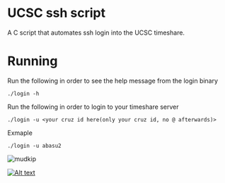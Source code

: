 # UCSC ssh script
  A C script that automates ssh login into the UCSC timeshare.

# Running
  Run the following in order to see the help message from the login binary
  ```
  ./login -h
  ```

  Run the following in order to login to your timeshare server
  ```
  ./login -u <your cruz id here(only your cruz id, no @ afterwards)>
  ```
  
  Exmaple
  ```
  ./login -u abasu2
  ```
![mudkip](https://www.pinterest.com/pin/353251164500025450/)

[![Alt text](https://assets.digitalocean.com/articles/alligator/boo.svg)](https://digitalocean.com)
